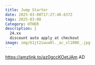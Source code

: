 ```yaml
---
title: Jump Starter
date: 2025-03-08T17:27:40.637Z
tags: 2025-03-08
Category: OTHER
description: |
  24.xx
  discount auto apply at checkout 
image: img/61jt2iwua0l._ac_sl1000_.jpg
---
```

https://amzlink.to/az0gccKOetJAm
AD